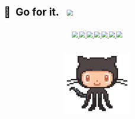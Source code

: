 # 🌳&nbsp; Go for it.&ensp; <a href="https://komarev.com/ghpvc"><img src="https://komarev.com/ghpvc/?username=qoomon&color=1f6fea&label=Views"></a>

<div align="center">
  <!--- show all trophies: https://github-profile-trophy.vercel.app/?username=qoomon&column=-1 --->
  <br>
  <a href="https://github.com/ryo-ma/github-profile-trophy#readme">
    <picture>
      <source media="(prefers-color-scheme: dark)" 
        srcset="https://github-profile-trophy.vercel.app/?username=qoomon&row=1&column=1&margin-w=24&margin-h=24&no-frame=true&title=MultiLanguage&theme=darkhub">
      <img src="https://github-profile-trophy.vercel.app/?username=qoomon&row=1&column=1&margin-w=24&margin-h=24&no-frame=true&title=MultiLanguage">
    </picture>
  </a>
  <a href="https://github.com/ryo-ma/github-profile-trophy#readme">
    <picture>
      <source media="(prefers-color-scheme: dark)" 
        srcset="https://github-profile-trophy.vercel.app/?username=qoomon&row=1&column=1&margin-w=24&margin-h=24&no-frame=true&title=Stars&theme=darkhub">
      <img src="https://github-profile-trophy.vercel.app/?username=qoomon&row=1&column=1&margin-w=24&margin-h=24&no-frame=true&title=Stars">
    </picture>
  </a>
  <a href="https://github.com/ryo-ma/github-profile-trophy#readme">
    <picture>
      <source media="(prefers-color-scheme: dark)" 
        srcset="https://github-profile-trophy.vercel.app/?username=qoomon&row=1&column=1&margin-w=24&margin-h=24&no-frame=true&title=Repositories&theme=darkhub">
      <img src="https://github-profile-trophy.vercel.app/?username=qoomon&row=1&column=1&margin-w=24&margin-h=24&no-frame=true&title=Repositories">
    </picture>
  </a>
  <a href="https://github.com/ryo-ma/github-profile-trophy#readme">
    <picture>
      <source media="(prefers-color-scheme: dark)" 
        srcset="https://github-profile-trophy.vercel.app/?username=qoomon&row=1&column=1&margin-w=24&margin-h=24&no-frame=true&title=Issues&theme=darkhub">
      <img src="https://github-profile-trophy.vercel.app/?username=qoomon&row=1&column=1&margin-w=24&margin-h=24&no-frame=true&title=Issues">
    </picture>
  </a>
  <a href="https://github.com/ryo-ma/github-profile-trophy#readme">
    <picture>
      <source media="(prefers-color-scheme: dark)" 
        srcset="https://github-profile-trophy.vercel.app/?username=qoomon&row=1&column=1&margin-w=24&margin-h=24&no-frame=true&title=Commits&theme=darkhub">
      <img src="https://github-profile-trophy.vercel.app/?username=qoomon&row=1&column=1&margin-w=24&margin-h=24&no-frame=true&title=Commits">
    </picture>
  </a>
  <a href="https://github.com/ryo-ma/github-profile-trophy#readme">
    <picture>
      <source media="(prefers-color-scheme: dark)" 
        srcset="https://github-profile-trophy.vercel.app/?username=qoomon&row=1&column=1&margin-w=24&margin-h=24&no-frame=true&title=Followers&theme=darkhub">
      <img src="https://github-profile-trophy.vercel.app/?username=qoomon&row=1&column=1&margin-w=24&margin-h=24&no-frame=true&title=Followers">
    </picture>
  </a>
  <a href="https://github.com/ryo-ma/github-profile-trophy#readme">
    <picture>
      <source media="(prefers-color-scheme: dark)" 
        srcset="https://github-profile-trophy.vercel.app/?username=qoomon&row=1&column=1&margin-w=24&margin-h=24&no-frame=true&title=PullRequest&theme=darkhub">
      <img src="https://github-profile-trophy.vercel.app/?username=qoomon&row=1&column=1&margin-w=24&margin-h=24&no-frame=true&title=PullRequest">
    </picture>
  </a>
</div>

# 
<div align="center">
  <a href="https://www.qoomon.me">
    <img height="165" src="octocat.gif">
  </a>
</div> 
